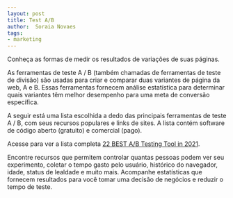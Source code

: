 ```yaml
---
layout: post
title: Test A/B
author:  Soraia Novaes
tags: 
- marketing
---
```


Conheça as formas de medir os resultados de variações de suas páginas.

As ferramentas de teste A / B (também chamadas de ferramentas de teste de divisão) são usadas para criar e comparar duas variantes de página da web, A e B. Essas ferramentas fornecem análise estatística para determinar quais variantes têm melhor desempenho para uma meta de conversão específica.

A seguir está uma lista escolhida a dedo das principais ferramentas de teste A / B, com seus recursos populares e links de sites. A lista contém software de código aberto (gratuito) e comercial (pago).

Acesse para ver a lista completa <a href="https://www.guru99.com/best-a-b-testing-tools.html" target="_blank">
22 BEST A/B Testing Tool in 2021</a>.

Encontre recursos que permitem controlar quantas pessoas podem ver seu experimento, coletar o tempo gasto pelo usuário, histórico do navegador, idade, status de lealdade e muito mais. 
Acompanhe estatísticas que fornecem resultados para você tomar uma decisão de negócios e reduzir o tempo de teste.